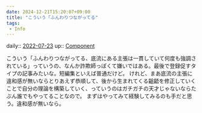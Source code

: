 ```yaml
---
date: 2024-12-21T15:20:07+09:00
title: "こういう「ふんわりつながってる"
tags:
 - Info
---
```


daily:: [2022-07-23](Daily_Note/2022-07-23.md)
up:: [Component](../Bar/Novel/Chaos/Component.md)

こういう「ふんわりつながってる、底流にある主張は一貫していて何度も強調されている」っていうの、なんか詐欺師っぽくて嫌いではある。最後で登録促すタイプの記事みたいな。短編集といえば普通だけど。
けれど、まあ底流の主張に違和感が無いならとりあえず恭順して、後から生まれてくる齟齬を修正していくことで自分の理論を構築していく、っていうのはガチガチの天才じゃないならたぶん誰でもやってることなので。
まずはやってみて経験してみるのも手だと思う。違和感が無いなら。
